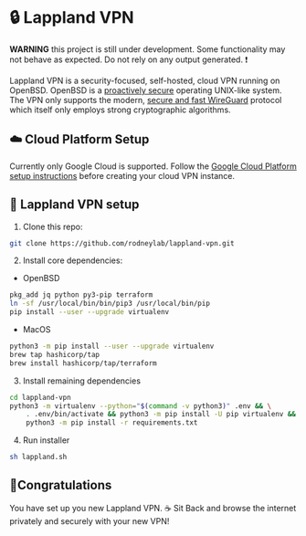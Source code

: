 # 🔒 Lappland VPN
**WARNING** this project is still under development.  Some functionality may not behave as expected. Do not rely on any output generated. ❗️

Lappland VPN is a security-focused, self-hosted, cloud VPN running on OpenBSD.  OpenBSD is a <a aria-label="Learn more about Open B S D" href="https://www.openbsd.org/" target="_blank" rel="noopener noreferrer">proactively secure</a> operating UNIX-like system.  The VPN only supports the modern, <a aria-label="Open the WireGuard project website" href="https://www.wireguard.com/" target="_blank" rel="noopener noreferrer">secure and fast WireGuard</a> protocol which itself only employs strong cryptographic algorithms.

## ☁️ Cloud Platform Setup
Currently only Google Cloud is supported.  Follow the <a href="./docs/gcloud.md">Google Cloud Platform setup instructions</a> before creating your cloud VPN instance.

## 🔌 Lappland VPN setup
1. Clone this repo:
```bash
git clone https://github.com/rodneylab/lappland-vpn.git
```

2. Install core dependencies:
- OpenBSD
```bash
pkg_add jq python py3-pip terraform
ln -sf /usr/local/bin/bin/pip3 /usr/local/bin/pip
pip install --user --upgrade virtualenv
```

- MacOS
```bash
python3 -m pip install --user --upgrade virtualenv
brew tap hashicorp/tap
brew install hashicorp/tap/terraform
```

3. Install remaining dependencies
```bash
cd lappland-vpn
python3 -m virtualenv --python="$(command -v python3)" .env && \
    . .env/bin/activate && python3 -m pip install -U pip virtualenv && \
    python3 -m pip install -r requirements.txt
```

4. Run installer
```bash
sh lappland.sh
```


## 🍭Congratulations
You have set up you new Lappland VPN. ☕️ Sit Back and browse the internet privately and securely with your new VPN!
